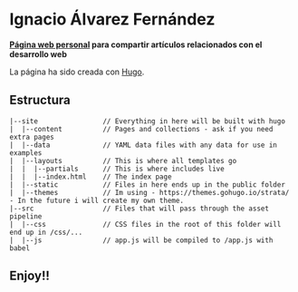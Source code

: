 # Ignacio Álvarez Fernández
**[Página web personal](http://ialvarezfernandez.com/) para compartir artículos relacionados con el desarrollo web**

La página ha sido creada con [Hugo](https://gohugo.io/).

## Estructura

```
|--site                // Everything in here will be built with hugo
|  |--content          // Pages and collections - ask if you need extra pages
|  |--data             // YAML data files with any data for use in examples
|  |--layouts          // This is where all templates go
|  |  |--partials      // This is where includes live
|  |  |--index.html    // The index page
|  |--static           // Files in here ends up in the public folder
|  |--themes           // Im using - https://themes.gohugo.io/strata/ - In the future i will create my own theme.
|--src                 // Files that will pass through the asset pipeline
|  |--css              // CSS files in the root of this folder will end up in /css/...
|  |--js               // app.js will be compiled to /app.js with babel
```


## Enjoy!!
